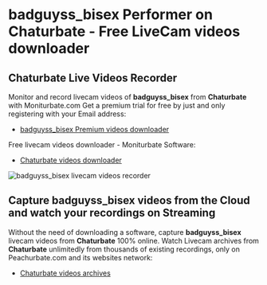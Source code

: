 # badguyss_bisex Performer on Chaturbate - Free LiveCam videos downloader

## Chaturbate Live Videos Recorder

Monitor and record livecam videos of **badguyss_bisex** from **Chaturbate** with Moniturbate.com
Get a premium trial for free by just and only registering with your Email address:
* [badguyss_bisex Premium videos downloader](https://moniturbate.com/request-demo-licence-key.html)

Free livecam videos downloader - Moniturbate Software:
* [Chaturbate videos downloader](https://moniturbate.com/moniturbate-download-software.html)

![badguyss_bisex livecam videos recorder](https://peachurnet.com/templates/moniturbate-software.png)


## Capture badguyss_bisex videos from the Cloud and watch your recordings on Streaming

Without the need of downloading a software, capture **badguyss_bisex** livecam videos from **Chaturbate** 100% online.
Watch Livecam archives from **Chaturbate** unlimitedly from thousands of existing recordings, only on Peachurbate.com and its websites network:
* [Chaturbate videos archives](https://peachurnet.com/)